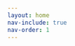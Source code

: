```yaml
---
layout: home
nav-include: true
nav-order: 1
---
```

<style>
    #Blog-nav-item { 
        font-weight: 800;
    }
</style>

